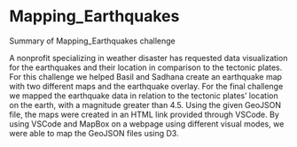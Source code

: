 # Mapping_Earthquakes
Summary of Mapping_Earthquakes challenge 

A nonprofit specializing in weather disaster has requested data visualization for the earthquakes and their location in comparison to the tectonic plates. For this challenge we helped Basil and Sadhana create an earthquake map with two different maps and the earthquake overlay. For the final challenge we mapped the earthquake data in relation to the tectonic plates’ location on the earth, with a magnitude greater than 4.5. Using the given GeoJSON file, the maps were created in an HTML link provided through VSCode. By using VSCode and MapBox on a webpage using different visual modes, we were able to map the GeoJSON files using D3. 
